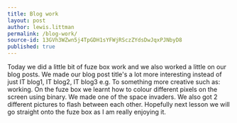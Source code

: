 ```yaml
---
title: Blog work
layout: post
author: lewis.littman
permalink: /blog-work/
source-id: 13GVh3WZwn5j4TpGDH1sYFWjRSczZYdsDwJqxPJNbyD8
published: true
---
```

Today we did a little bit of fuze box work and we also worked a little on our blog posts. We made our blog post title's a lot more interesting instead of just IT blog1, IT blog2, IT blog3 e.g. To something more creative such as: working. On the fuze box we learnt how to colour different pixels on the screen using binary. We made one of the space invaders. We also got 2 different pictures to flash between each other. Hopefully next lesson we will go straight onto the fuze box as I am really enjoying it.

